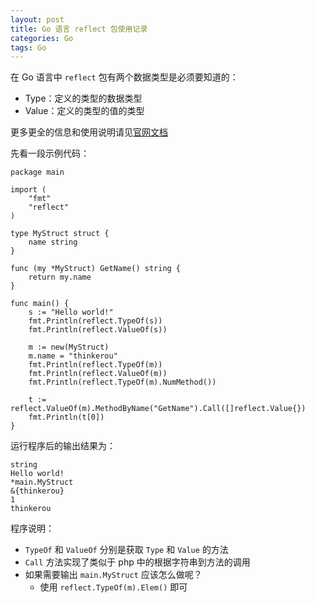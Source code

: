 ```yaml
---
layout: post
title: Go 语言 reflect 包使用记录
categories: Go
tags: Go
---
```


在 Go 语言中 `reflect` 包有两个数据类型是必须要知道的：

- Type：定义的类型的数据类型
- Value：定义的类型的值的类型

更多更全的信息和使用说明请见[官网文档](https://golang.org/pkg/reflect/#pkg-examples)

<!--more-->
    
先看一段示例代码：

    package main
    
    import (
        "fmt"
        "reflect"
    )
    
    type MyStruct struct {
        name string
    }
    
    func (my *MyStruct) GetName() string {
        return my.name
    }

    func main() {
        s := "Hello world!"
        fmt.Println(reflect.TypeOf(s))
        fmt.Println(reflect.ValueOf(s))
        
        m := new(MyStruct)
        m.name = "thinkerou"
        fmt.Println(reflect.TypeOf(m))
        fmt.Println(reflect.ValueOf(m))
        fmt.Println(reflect.TypeOf(m).NumMethod())
        
        t := reflect.ValueOf(m).MethodByName("GetName").Call([]reflect.Value{})
        fmt.Println(t[0])
    }
    
运行程序后的输出结果为：

	string
	Hello world!
	*main.MyStruct
	&{thinkerou}
	1
	thinkerou

程序说明：

- `TypeOf` 和 `ValueOf` 分别是获取 `Type` 和 `Value` 的方法
- `Call` 方法实现了类似于 php 中的根据字符串到方法的调用
- 如果需要输出 `main.MyStruct` 应该怎么做呢？
    - 使用 `reflect.TypeOf(m).Elem()` 即可 